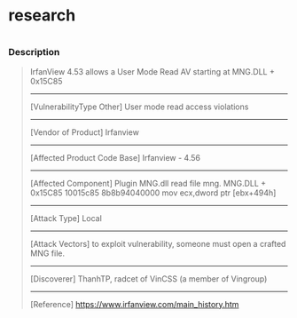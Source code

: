 # research
# 
### Description
> IrfanView 4.53 allows a User Mode Read AV starting at MNG.DLL + 0x15C85
>
> ------------------------------------------
>
> [VulnerabilityType Other]
> User mode read access violations
>
> ------------------------------------------
>
> [Vendor of Product]
> Irfanview
>
> ------------------------------------------
>
> [Affected Product Code Base]
> Irfanview - 4.56
>
> ------------------------------------------
>
> [Affected Component]
> Plugin MNG.dll read file mng.
> MNG.DLL + 0x15C85
> 10015c85 	8b8b94040000	mov ecx,dword ptr [ebx+494h]
>
> ------------------------------------------
>
> [Attack Type]
> Local
>
> ------------------------------------------
>
> [Attack Vectors]
> to exploit vulnerability, someone must open a crafted MNG file.
>
> ------------------------------------------
>
> [Discoverer]
> ThanhTP, radcet of VinCSS (a member of Vingroup)
>
> ------------------------------------------
>
> [Reference]
> https://www.irfanview.com/main_history.htm
